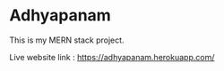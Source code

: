 ﻿# Adhyapanam
This is my MERN stack project.

Live website link : https://adhyapanam.herokuapp.com/

